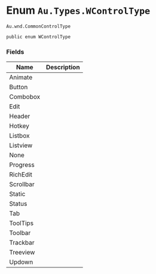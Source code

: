 # Enum `Au.Types.WControlType`

`Au.wnd.CommonControlType`

```
public enum WControlType
```

### Fields

| Name | Description |
| --- | --- |
| Animate |  |
| Button |  |
| Combobox |  |
| Edit |  |
| Header |  |
| Hotkey |  |
| Listbox |  |
| Listview |  |
| None |  |
| Progress |  |
| RichEdit |  |
| Scrollbar |  |
| Static |  |
| Status |  |
| Tab |  |
| ToolTips |  |
| Toolbar |  |
| Trackbar |  |
| Treeview |  |
| Updown |  |